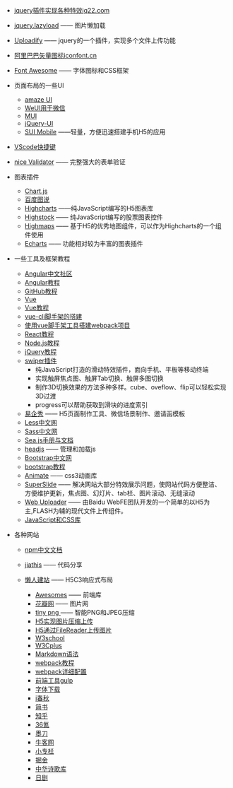 - [jquery插件实现各种特效jq22.com](http://www.jq22.com)
- [jquery.lazyload](http://www.jq22.com/jquery-info390)  —— 图片懒加载
- [Uploadify](http://www.uploadify.com/about/) —— jquery的一个插件，实现多个文件上传功能
- [阿里巴巴矢量图标iconfont.cn](www.iconfont.cn)
- [Font Awesome](http://fontawesome.dashgame.com/) —— 字体图标和CSS框架
- 页面布局的一些UI

  - [amaze UI](http://amazeui.org)
  - [WeUI用于微信](https://weui.io/)
  - [MUI](http://dev.dcloud.net.cn)
  - [jQuery-UI](http://www.jqueryui.org.cn/)
  - [SUI Mobile](http://m.sui.taobao.org/) ——轻量，方便迅速搭建手机H5的应用
- [VScode快捷键](http://blog.csdn.net)
- [nice Validator](https://niceue.com/validator/demo/custom-rule.php) —— 完整强大的表单验证
- 图表插件

  - [Chart.js](http://www.bootcss.com)
  - [百度图说](http://tushuo.baidu.com)
  - [Highcharts](www.hcharts.cn) ——纯JavaScript编写的H5图表库
  - [Highstock](www.hcharts.cn)  —— 纯JavaScript编写的股票图表控件
  - [Highmaps](www.hcharts.cn)  —— 基于H5的优秀地图组件，可以作为Highcharts的一个组件使用
  - [Echarts](www.hcharts.cn)   —— 功能相对较为丰富的图表插件
- 一些工具及框架教程

  - [Angular中文社区](http://www.angularjs.cn/)
  - [Angular教程](http://www.runoob.com/angularjs/angularjs-tutorial.html)
  - [GitHub教程](http://www.runoob.com/w3cnote/git-guide.html)
  - [Vue](https://cn.vuejs.org/)
  - [Vue教程](http://www.runoob.com/w3cnote/vue-js-quickstart.html)
  - [vue-cli脚手架的搭建](http://blog.csdn.net/u013034014/article/details/53995678)
  - [使用vue脚手架工具搭建webpack项目](https://www.cnblogs.com/libin-1/p/6833373.html)
  - [React教程](http://www.runoob.com/react/react-tutorial.html)
  - [Node.js教程](http://www.runoob.com/react/react-tutorial.html)
  - [jQuery教程](http://www.runoob.com/jquery/jquery-tutorial.html)
  - [swiper插件](http://www.swiper.com.cn/) 
    - 纯JavaScript打造的滑动特效插件，面向手机、平板等移动终端
    - 实现触屏焦点图、触屏Tab切换、触屏多图切换
    - 制作3D切换效果的方法多种多样。cube、oveflow、flip可以轻松实现3D过渡
    - progress可以帮助获取到滑块的进度索引
  - [易企秀](http://www.eqxiu.com/) —— H5页面制作工具、微信场景制作、邀请函模板
  - [Less中文网](http://lesscss.cn/)
  - [Sass中文网](https://www.sass.hk/)
  - [Sea.js手册与文档](http://www.zhangxinxu.com/sp/seajs/docs/zh-cn/module-definition.html)
  - [headjs](https://www.cnblogs.com/2050/archive/2012/07/14/2591449.html) —— 管理和加载js
  - [Bootstrap中文网](http://www.bootcss.com/)
  - [bootstrap教程](http://www.runoob.com/bootstrap/bootstrap-tutorial.html)
  - [Animate](http://www.jq22.com/jquery-info819) —— css3动画库
  - [SuperSlide](http://www.superslide2.com/) —— 解决网站大部分特效展示问题，使网站代码方便整洁、方便维护更新，焦点图、幻灯片、tab栏、图片滚动、无缝滚动
  - [Web Uploader](http://fex.baidu.com/webuploader) ——  由Baidu WebFE团队开发的一个简单的以H5为主,FLASH为辅的现代文件上传组件。
  - [JavaScript和CSS库](http://web.jobbole.com/94180/) 
- 各种网站

  - [npm中文文档](https://www.npmjs.com.cn/)
  - [jiathis](http://www.jiathis.com/) —— 代码分享

  - [懒人建站](http://www.51xuediannao.com/html+css/htmlcssjq/694.html)  —— H5C3响应式布局
    - [Awesomes](https://www.awesomes.cn/) —— 前端库
    - [花瓣网](http://huaban.com/) —— 图片网
    - [tiny png ](https://tinypng.com/) —— 智能PNG和JPEG压缩
    - [H5实现图片压缩上传](http://blog.csdn.net/hj7jay/article/details/51003926)
    - [H5通过FileReader上传图片](http://blog.csdn.net/chauncywu/article/details/54670465)
    - [W3school](http://www.w3school.com.cn)
    - [W3Cplus](https://www.w3cplus.com/)
    - [Markdown语法](https://www.appinn.com/markdown/)
    - [webpack教程](http://www.runoob.com/w3cnote/webpack-tutorial.html)
    - [webpack详细配置](http://blog.csdn.net/c_kite/article/details/71279853)
    - [前端工具gulp](http://blog.sina.com.cn/s/blog_6592d8070102vmuq.html)
    - [字体下载](http://font.chinaz.com/150120284630.htm)
    - [i春秋](https://www.ichunqiu.com/)
    - [简书](https://www.jianshu.com/)
    - [知乎](https://www.zhihu.com)
    - [36氪](http://36kr.com/)
    - [墨刀](https://modao.cc)
    - [牛客网](https://www.nowcoder.com/)
    - [小专栏](https://xiaozhuanlan.com/)
    - [掘金](https://juejin.im/)
    - [中华诗歌库](http://www.shigeku.org/)
    - [日剧](http://www.91riju.com/)
